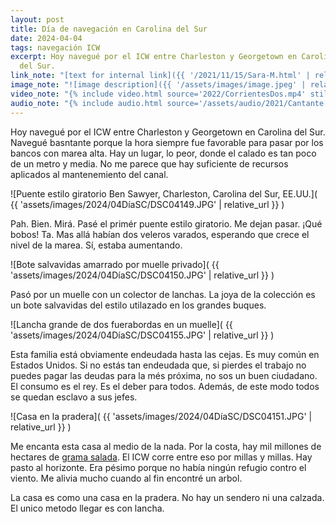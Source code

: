 ```yaml
---
layout: post
title: Día de navegación en Carolina del Sur
date: 2024-04-04
tags: navegación ICW
excerpt: Hoy navegué por el ICW entre Charleston y Georgetown en Carolina
  del Sur.
link_note: "[text for internal link]({{ '/2021/11/15/Sara-M.html' | relative_url }})"
image_note: "![image description]({{ '/assets/images/image.jpeg' | relative_url }})"
video_note: "{% include video.html source='2022/CorrientesDos.mp4' still='2022/CostaRica/CorrientesUno.png' %}"
audio_note: "{% include audio.html source='/assets/audio/2021/Cantante.m4a' %}"
---
```


Hoy navegué por el ICW entre Charleston y Georgetown en Carolina
del Sur. Navegué basntante porque la hora siempre fue favorable para pasar
por los bancos con marea alta. Hay un lugar, lo peor, donde el calado es
tan poco de un metro y media. No me parece que hay suficiente de recursos
aplicados al mantenemiento del canal.

![Puente estilo giratorio Ben Sawyer, Charleston, Carolina del Sur, EE.UU.](
  {{ 'assets/images/2024/04DíaSC/DSC04149.JPG' | relative_url }}
)

Pah. Bien. Mirá. Pasé el primér puente estilo giratorio. Me dejan pasar.
¡Qué bobos! Ta. Mas allá habían dos veleros varados, esperando que crece
el nivel de la marea. Sí, estaba aumentando.

![Bote salvavidas amarrado por muelle privado](
  {{ 'assets/images/2024/04DíaSC/DSC04150.JPG' | relative_url }}
)

Pasó por un muelle con un colector de lanchas. La joya de la colección es
un bote salvavidas del estilo utilazado en los grandes buques.

![Lancha grande de dos fuerabordas en un muelle](
  {{ 'assets/images/2024/04DíaSC/DSC04155.JPG' | relative_url }}
)

Esta familia está obviamente endeudada hasta las cejas. Es muy común en
Estados Unidos. Si no estás tan endeudada que, si pierdes el trabajo
no puedes pagar las deudas para la més próxima, no sos un buen ciudadano.
El consumo es el rey. Es el deber para todos. Además, de este modo todos se
quedan esclavo a sus jefes.

![Casa en la pradera](
  {{ 'assets/images/2024/04DíaSC/DSC04151.JPG' | relative_url }}
)

Me encanta esta casa al medio de la nada. Por la costa, hay mil millones de
hectares de [grama salada][pasto]. El ICW corre entre eso por millas y
millas. Hay pasto al horizonte. Era pésimo porque no había ningún refugio
contro el viento. Me alivia mucho cuando al fin encontré un arbol.

La casa es como una casa en la pradera.
No hay un sendero ni una calzada. El unico metodo llegar es con lancha.

[pasto]: https://es.wikipedia.org/wiki/Distichlis_spicata


